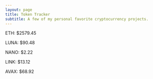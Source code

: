 ```yaml
---
layout: page
title: Token Tracker
subtitle: A few of my personal favorite cryptocurrency projects.
---
```


<!--BEGINCRYPTOINPUT-->
ETH: $2579.45

LUNA: $90.48

NANO: $2.22

LINK: $13.12

AVAX: $68.92

<!--ENDCRYPTOINPUT-->
